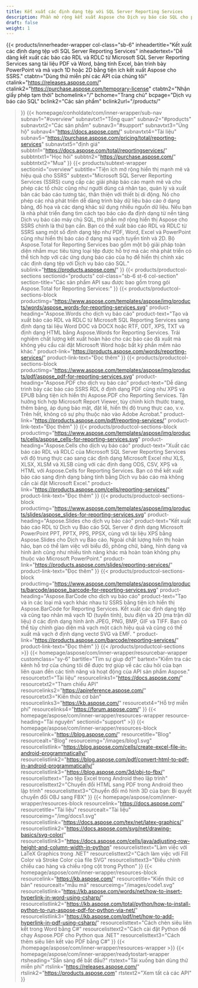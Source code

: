```yaml
---
title: Kết xuất các định dạng tệp với SQL Server Reporting Services
description: Phần mở rộng kết xuất Aspose cho Dịch vụ báo cáo SQL cho phép xuất báo cáo RDL và RDLC sang định dạng PDF, Word, Excel, PowerPoint và hình ảnh mã vạch.
draft: false
weight: 1
---
```

{{< products/innerheader-wrapper col-class="sb-6"
  inheadertitle="Kết xuất các định dạng tệp với SQL Server Reporting Services"
  inheadertext="Dễ dàng kết xuất các báo cáo RDL và RDLC từ Microsoft SQL Server Reporting Services sang tài liệu PDF và Word, bảng tính Excel, bản trình bày PowerPoint và mã vạch 1D hoặc 2D bằng tiện ích kết xuất Aspose cho SSRS."
  ctabtn="Dùng thử miễn phí các API của chúng tôi"
  ctalink="https://releases.aspose.com/"
  ctalink2="https://purchase.aspose.com/temporary-license"
  ctabtn2="Nhận giấy phép tạm thời"
  bchomelink="/"
  bchome="Trang chủ"
  bcpage="Dịch vụ báo cáo SQL"
  bclink2="Các sản phẩm"
  bclink2url="/products/"
  >}}
  {{< homepage/conholdate/com/inner-wrapper/sub-nav 
subnav1="#overview"
subnavtxt1="Tổng quan" 
subnav2="#products"
subnavtxt2="Các sản phẩm" 
subnav3="#support"
subnavtxt3="Ủng hộ" 
subnav4="https://docs.aspose.com/"
subnavtxt4="Tài liệu" 
subnav5="https://purchase.aspose.com/pricing/total/reporting-services"
subnavtxt5="định giá" 
subbtn1="https://docs.aspose.com/total/reportingservices/"
subbtntxt1="Học hỏi"
subbtn2="https://purchase.aspose.com/"
subbtntxt2="Mua"
>}}
   {{< products/subtext-wrapper
   sectionid="overview" 
   subtitle="Tiện ích mở rộng hiển thị mạnh mẽ và hiệu quả cho SSRS"
   subtext="Microsoft SQL Server Reporting Services (SSRS) cung cấp các giải pháp báo cáo mạnh mẽ và cho phép các tổ chức cũng như người dùng cá nhân tạo, quản lý và xuất bản các báo cáo tương tác, thân thiện với thiết bị di động. Nó cho phép các nhà phát triển dễ dàng trình bày dữ liệu báo cáo ở dạng bảng, đồ họa và các dạng khác sử dụng nhiều nguồn dữ liệu. Nếu bạn là nhà phát triển đang tìm cách tạo báo cáo đa định dạng từ nền tảng Dịch vụ báo cáo máy chủ SQL, thì phần mở rộng hiển thị Aspose cho SSRS chính là thứ bạn cần. Bạn có thể xuất báo cáo RDL và RDLC từ SSRS sang một số định dạng tệp như PDF, Word, Excel và PowerPoint cũng như hiển thị báo cáo ở dạng mã vạch tuyến tính và 2D. Bộ Aspose.Total for Reporting Services bao gồm một bộ giải pháp toàn diện nhắm mục tiêu từng loại tệp được hỗ trợ mà các nhà phát triển có thể tích hợp với các ứng dụng báo cáo của họ để hiển thị chính xác các định dạng tệp với Dịch vụ báo cáo SQL."
   sublink="https://products.aspose.com/"
   >}} 
{{< products/productcol-sections
sectionid="products" 
col-class="sb-6 st-6 col-section"
section-title="Các sản phẩm API sau được bao gồm trong gói Aspose.Total for Reporting Services:"
>}}
{{< products/productcol-sections-block
productimg="https://www.aspose.com/templates/aspose/img/products/words/aspose_words-for-reporting-services.svg"
product-heading="Aspose.Words cho dịch vụ báo cáo"
product-text="Tạo và xuất báo cáo RDL và RDLC từ Microsoft SQL Reporting Services sang định dạng tài liệu Word DOC và DOCX hoặc RTF, ODT, XPS, TXT và định dạng HTML bằng Aspose.Words for Reporting Services. Trải nghiệm chất lượng kết xuất hoàn hảo cho các báo cáo đã xuất mà không yêu cầu cài đặt Microsoft Word hoặc bất kỳ phần mềm nào khác."
product-link="https://products.aspose.com/words/reporting-services/"
product-link-text="Đọc thêm"
>}}
{{< products/productcol-sections-block
productimg="https://www.aspose.com/templates/aspose/img/products/pdf/aspose_pdf-for-reporting-services.svg"
product-heading="Aspose.PDF cho dịch vụ báo cáo"
product-text="Dễ dàng trình bày các báo cáo SSRS RDL ở định dạng PDF cũng như XPS và EPUB bằng tiện ích hiển thị Aspose.PDF cho Reporting Services. Tận hưởng tích hợp Microsoft Report Viewer, tùy chỉnh kích thước trang, thêm bảng, áp dụng bảo mật, đặt lề, hiển thị độ trung thực cao, v.v. Trên hết, không có sự phụ thuộc nào vào Adobe Acrobat."
product-link="https://products.aspose.com/pdf/reporting-services/"
product-link-text="Đọc thêm"
>}}
{{< products/productcol-sections-block
productimg="https://www.aspose.com/templates/aspose/img/products/cells/aspose_cells-for-reporting-services.svg"
product-heading="Aspose.Cells cho dịch vụ báo cáo"
product-text="Xuất các báo cáo RDL và RDLC của Microsoft SQL Server Reporting Services với độ trung thực cao sang các định dạng Microsoft Excel như XLS, XLSX, XLSM và XLSB cùng với các định dạng ODS, CSV, XPS và HTML với Aspose.Cells for Reporting Services. Bạn có thể kết xuất báo cáo sang định dạng bảng tính bằng Dịch vụ báo cáo mà không cần cài đặt Microsoft Excel."
product-link="https://products.aspose.com/cells/reporting-services/"
product-link-text="Đọc thêm"
>}}
{{< products/productcol-sections-block
productimg="https://www.aspose.com/templates/aspose/img/products/slides/aspose_slides-for-reporting-services.svg"
product-heading="Aspose.Slides cho dịch vụ báo cáo"
product-text="Kết xuất báo cáo RDL từ Dịch vụ Báo cáo SQL Server ở định dạng Microsoft PowerPoint PPT, PPTX, PPS, PPSX, cùng với tài liệu XPS bằng Aspose.Slides cho Dịch vụ Báo cáo. Ngoài chất lượng hiển thị hoàn hảo, bạn có thể làm việc với biểu đồ, phông chữ, bảng, hình dạng và hình ảnh cũng như nhiều tính năng khác mà hoàn toàn không phụ thuộc vào Microsoft PowerPoint."
product-link="https://products.aspose.com/slides/reporting-services/"
product-link-text="Đọc thêm"
>}}
{{< products/productcol-sections-block
productimg="https://www.aspose.com/templates/aspose/img/products/barcode/aspose_barcode-for-reporting-services.svg"
product-heading="Aspose.BarCode cho dịch vụ báo cáo"
product-text="Tạo và in các loại mã vạch khác nhau từ SSRS bằng tiện ích hiển thị Aspose.BarCode for Reporting Services. Kết xuất các định dạng tệp và cũng tạo nhãn mã vạch 1D (tuyến tính), bưu điện và 2D (ma trận dữ liệu) ở các định dạng hình ảnh JPEG, PNG, BMP, GIF và TIFF. Bạn có thể tùy chỉnh giao diện mã vạch một cách hiệu quả và cũng có thể xuất mã vạch ở định dạng vectơ SVG và EMF. "
product-link="https://products.aspose.com/barcode/reporting-services/"
product-link-text="Đọc thêm"
>}} 
{{< /products/productcol-sections >}}
{{< homepage/aspose/com/inner-wrapper/resourcebar-wrapper
customclass="sy-6"
bartitle="Tim sự giup đơ?"
bartext="Kiểm tra các kênh hỗ trợ của chúng tôi để được trợ giúp về các câu hỏi của bạn liên quan đến các tính năng và hoạt động của API sản phẩm Aspose."
resourcetxt1="Tài liệu"
resourcelinks1="https://docs.aspose.com/"
resourcetxt2="Tham chiếu API"
resourcelinks2="https://apireference.aspose.com/"
resourcetxt3="Kiến thức cơ bản"
resourcelinks3="https://kb.aspose.com/"
resourcetxt4="Hỗ trợ miễn phí"
resourcelinks4="https://forum.aspose.com/"
>}}
{{< homepage/aspose/com/inner-wrapper/resources-wrapper
resource-heading="Tài nguyên"
sectionid="support" >}}
{{< homepage/aspose/com/inner-wrapper/resources-block
resourcelink="https://blog.aspose.com/"
resourcetitle="Blog"
resourcealt="Blog"
resourceimg="/images/blog1.svg"
resourcelistlink="https://blog.aspose.com/cells/create-excel-file-in-android-programmatically/"
resourcelistlink2="https://blog.aspose.com/pdf/convert-html-to-pdf-in-android-programmatically/"
resourcelistlink3="https://blog.aspose.com/3d/obj-to-fbx/"
resourcelisttext="Tạo tệp Excel trong Android theo lập trình"
resourcelisttext2="Chuyển đổi HTML sang PDF trong Android theo lập trình"
resourcelisttext3="Chuyển đổi mô hình 3D của bạn: Bí quyết chuyển đổi OBJ sang FBX"
>}}
{{< homepage/aspose/com/inner-wrapper/resources-block
resourcelink="https://docs.aspose.com/"
resourcetitle="Tài liệu"
resourcealt="Tài liệu"
resourceimg="/img/docs1.svg"
resourcelistlink="https://docs.aspose.com/tex/net/latex-graphics/"
resourcelistlink2="https://docs.aspose.com/svg/net/drawing-basics/svg-color/"
resourcelistlink3="https://docs.aspose.com/cells/java/adjusting-row-height-and-column-width-in-python"
resourcelisttext="Làm việc với LaTeX Graphics trong .NET"
resourcelisttext2="Cách làm việc với Fill Color và Stroke Color của file SVG"
resourcelisttext3="Điều chỉnh chiều cao hàng và chiều rộng cột trong Python"
>}}
{{< homepage/aspose/com/inner-wrapper/resources-block
resourcelink="https://kb.aspose.com/"
resourcetitle="Kiến thức cơ bản"
resourcealt="mẫu mã"
resourceimg="/images/code1.svg"
resourcelistlink="https://kb.aspose.com/words/net/how-to-insert-hyperlink-in-word-using-csharp/"
resourcelistlink2="https://kb.aspose.com/total/python/how-to-install-python-to-run-aspose-pdf-for-python-via-net/"
resourcelistlink3="https://kb.aspose.com/pdf/net/how-to-add-hyperlink-in-pdf-using-csharp/"
resourcelisttext="Cách chèn siêu liên kết trong Word bằng C#"
resourcelisttext2="Cách cài đặt Python để chạy Aspose.PDF cho Python qua .NET"
resourcelisttext3="Cách thêm siêu liên kết vào PDF bằng C#"
>}}
{{< /homepage/aspose/com/inner-wrapper/resources-wrapper >}}
{{< homepage/aspose/com/inner-wrapper/readytostart-wrapper
rtsheading="Sẵn sàng để bắt đầu?"
rtstext="Tải xuống bản dùng thử miễn phí"
rtslink="https://releases.aspose.com/"
rtslink2="https://products.aspose.com"
rtstext2="Xem tất cả các API"
>}}
